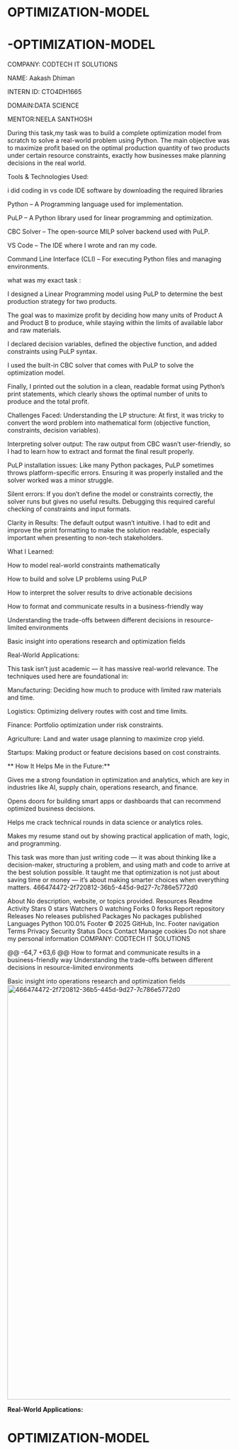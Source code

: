 # OPTIMIZATION-MODEL
# -OPTIMIZATION-MODEL
COMPANY: CODTECH IT SOLUTIONS

NAME: Aakash Dhiman

INTERN ID: CTO4DH1665

DOMAIN:DATA SCIENCE

MENTOR:NEELA SANTHOSH

During this task,my task was to build a complete optimization model from scratch to solve a real-world problem using Python. The main objective was to maximize profit based on the optimal production quantity of two products under certain resource constraints, exactly how businesses make planning decisions in the real world.

Tools & Technologies Used:

i did coding in vs code IDE software by downloading the required libraries

Python – A Programming language used for implementation.

PuLP – A Python library used for linear programming and optimization.

CBC Solver – The open-source MILP solver backend used with PuLP.

VS Code – The IDE where I wrote and ran my code.

Command Line Interface (CLI) – For executing Python files and managing environments.

what was my exact task :

I designed a Linear Programming model using PuLP to determine the best production strategy for two products.

The goal was to maximize profit by deciding how many units of Product A and Product B to produce, while staying within the limits of available labor and raw materials.

I declared decision variables, defined the objective function, and added constraints using PuLP syntax.

I used the built-in CBC solver that comes with PuLP to solve the optimization model.

Finally, I printed out the solution in a clean, readable format using Python’s print statements, which clearly shows the optimal number of units to produce and the total profit.

Challenges Faced: Understanding the LP structure: At first, it was tricky to convert the word problem into mathematical form (objective function, constraints, decision variables).

Interpreting solver output: The raw output from CBC wasn’t user-friendly, so I had to learn how to extract and format the final result properly.

PuLP installation issues: Like many Python packages, PuLP sometimes throws platform-specific errors. Ensuring it was properly installed and the solver worked was a minor struggle.

Silent errors: If you don’t define the model or constraints correctly, the solver runs but gives no useful results. Debugging this required careful checking of constraints and input formats.

Clarity in Results: The default output wasn’t intuitive. I had to edit and improve the print formatting to make the solution readable, especially important when presenting to non-tech stakeholders.

What I Learned:

How to model real-world constraints mathematically

How to build and solve LP problems using PuLP

How to interpret the solver results to drive actionable decisions

How to format and communicate results in a business-friendly way

Understanding the trade-offs between different decisions in resource-limited environments

Basic insight into operations research and optimization fields

Real-World Applications:

This task isn’t just academic — it has massive real-world relevance. The techniques used here are foundational in:

Manufacturing: Deciding how much to produce with limited raw materials and time.

Logistics: Optimizing delivery routes with cost and time limits.

Finance: Portfolio optimization under risk constraints.

Agriculture: Land and water usage planning to maximize crop yield.

Startups: Making product or feature decisions based on cost constraints.

** How It Helps Me in the Future:**

Gives me a strong foundation in optimization and analytics, which are key in industries like AI, supply chain, operations research, and finance.

Opens doors for building smart apps or dashboards that can recommend optimized business decisions.

Helps me crack technical rounds in data science or analytics roles.

Makes my resume stand out by showing practical application of math, logic, and programming.

This task was more than just writing code — it was about thinking like a decision-maker, structuring a problem, and using math and code to arrive at the best solution possible. It taught me that optimization is not just about saving time or money — it’s about making smarter choices when everything matters. 466474472-2f720812-36b5-445d-9d27-7c786e5772d0

About
No description, website, or topics provided.
Resources
 Readme
 Activity
Stars
 0 stars
Watchers
 0 watching
Forks
 0 forks
Report repository
Releases
No releases published
Packages
No packages published
Languages
Python
100.0%
Footer
© 2025 GitHub, Inc.
Footer navigation
Terms
Privacy
Security
Status
Docs
Contact
Manage cookies
Do not share my personal information
COMPANY: CODTECH IT SOLUTIONS

@@ -64,7 +63,6 @@ How to format and communicate results in a business-friendly way
Understanding the trade-offs between different decisions in resource-limited environments

Basic insight into operations research and optimization fields
<img width="1697" height="937" alt="466474472-2f720812-36b5-445d-9d27-7c786e5772d0" src="https://github.com/user-attachments/assets/fd4f84e3-60aa-464c-ad72-5b3f74a5a7ff" />

**Real-World Applications:**
# OPTIMIZATION-MODEL

